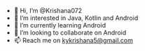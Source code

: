 - 👋 Hi, I’m @Krishana072
- 👀 I’m interested in Java, Kotlin and Android
- 🌱 I’m currently learning Android
- 💞️ I’m looking to collaborate on Android
- 📫 Reach me on kykrishana5@gmail.com

<!---
Krishana072/Krishana072 is a ✨ special ✨ repository because its `README.md` (this file) appears on your GitHub profile.
You can click the Preview link to take a look at your changes.
--->
